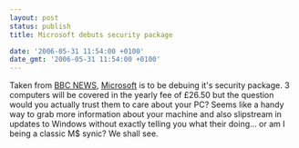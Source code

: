 ```yaml
---
layout: post
status: publish
title: Microsoft debuts security package

date: '2006-05-31 11:54:00 +0100'
date_gmt: '2006-05-31 11:54:00 +0100'
---
```

Taken from <a href="http://news.bbc.co.uk/1/hi/technology/5032832.stm" target="_blank">BBC NEWS</a>, <a href="http://www.microsoft.com">Microsoft</a> is to be debuing it's security package. 3 computers will be covered in the yearly fee of &pound;26.50 but the question would you actually trust them to care about your PC? Seems like a handy way to grab more information about your machine and also slipstream in updates to Windows without exactly telling you what their doing... or am I being a classic M$ synic?
We shall see.
